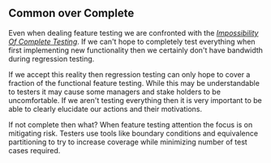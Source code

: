 ## Common over Complete

Even when dealing feature testing we are confronted with the [*Impossibility Of Complete Testing*](http://www.testingeducation.org/BBST/foundations/Kaner_impossibility.pdf). If we can't hope to completely test everything when first implementing new functionality then we certainly don't have bandwidth during regression testing. 

If we accept this reality then regression testing can only hope to cover a fraction of the functional feature testing. While this may be understandable to testers it may cause some managers and stake holders to be uncomfortable. If we aren't testing everything then it is very important to be able to clearly elucidate our actions and their motivations.

If not complete then what? When feature testing attention the focus is on mitigating risk. Testers use tools like boundary conditions and equivalence partitioning to try to increase coverage while minimizing number of test cases required. 

